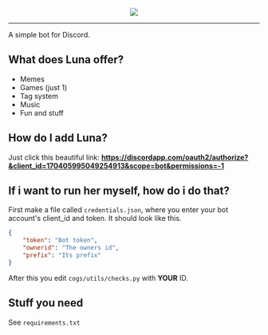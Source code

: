 <p style="text-align:center;">
<img src="http://i.imgur.com/UBmdzKZ.png"></p>

---

A simple bot for Discord.

## What does Luna offer?
* Memes
* Games (just 1)
* Tag system
* Music
* Fun and stuff

## How do I add Luna?
Just click this beautiful link: **https://discordapp.com/oauth2/authorize?&client_id=170405995049254913&scope=bot&permissions=-1**

## If i want to run her myself, how do i do that?
First make a file called `credentials.json`, where you enter your bot account's client_id and token. It should look like this.

```JSON
{
    "token": "Bot token",
    "ownerid": "The owners id",
    "prefix": "Its prefix"
}
```

After this you edit `cogs/utils/checks.py` with **YOUR** ID.

## Stuff you need
See `requirements.txt`
